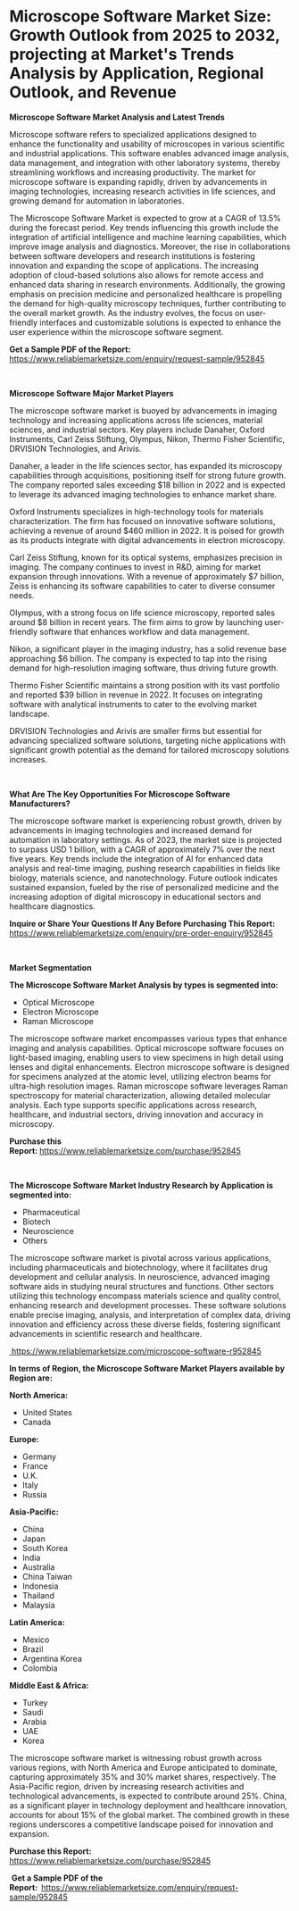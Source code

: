 <p><h1>Microscope Software Market Size: Growth Outlook from 2025 to 2032, projecting at Market's Trends Analysis by Application, Regional Outlook, and Revenue</h1></p><p><strong>Microscope Software Market Analysis and Latest Trends</strong></p>
<p><p>Microscope software refers to specialized applications designed to enhance the functionality and usability of microscopes in various scientific and industrial applications. This software enables advanced image analysis, data management, and integration with other laboratory systems, thereby streamlining workflows and increasing productivity. The market for microscope software is expanding rapidly, driven by advancements in imaging technologies, increasing research activities in life sciences, and growing demand for automation in laboratories.</p><p>The Microscope Software Market is expected to grow at a CAGR of 13.5% during the forecast period. Key trends influencing this growth include the integration of artificial intelligence and machine learning capabilities, which improve image analysis and diagnostics. Moreover, the rise in collaborations between software developers and research institutions is fostering innovation and expanding the scope of applications. The increasing adoption of cloud-based solutions also allows for remote access and enhanced data sharing in research environments. Additionally, the growing emphasis on precision medicine and personalized healthcare is propelling the demand for high-quality microscopy techniques, further contributing to the overall market growth. As the industry evolves, the focus on user-friendly interfaces and customizable solutions is expected to enhance the user experience within the microscope software segment.</p></p>
<p><strong>Get a Sample PDF of the Report:&nbsp;</strong> <a href="https://www.reliablemarketsize.com/enquiry/request-sample/952845?utm_campaign=2444&utm_medium=2&utm_source=Github&utm_content=ia&utm_term=17042025&utm_id=microscope-software">https://www.reliablemarketsize.com/enquiry/request-sample/952845</a></p>
<p>&nbsp;</p>
<p><strong>Microscope Software Major Market Players</strong></p>
<p><p>The microscope software market is buoyed by advancements in imaging technology and increasing applications across life sciences, material sciences, and industrial sectors. Key players include Danaher, Oxford Instruments, Carl Zeiss Stiftung, Olympus, Nikon, Thermo Fisher Scientific, DRVISION Technologies, and Arivis.</p><p>Danaher, a leader in the life sciences sector, has expanded its microscopy capabilities through acquisitions, positioning itself for strong future growth. The company reported sales exceeding $18 billion in 2022 and is expected to leverage its advanced imaging technologies to enhance market share.</p><p>Oxford Instruments specializes in high-technology tools for materials characterization. The firm has focused on innovative software solutions, achieving a revenue of around $460 million in 2022. It is poised for growth as its products integrate with digital advancements in electron microscopy.</p><p>Carl Zeiss Stiftung, known for its optical systems, emphasizes precision in imaging. The company continues to invest in R&D, aiming for market expansion through innovations. With a revenue of approximately $7 billion, Zeiss is enhancing its software capabilities to cater to diverse consumer needs.</p><p>Olympus, with a strong focus on life science microscopy, reported sales around $8 billion in recent years. The firm aims to grow by launching user-friendly software that enhances workflow and data management.</p><p>Nikon, a significant player in the imaging industry, has a solid revenue base approaching $6 billion. The company is expected to tap into the rising demand for high-resolution imaging software, thus driving future growth.</p><p>Thermo Fisher Scientific maintains a strong position with its vast portfolio and reported $39 billion in revenue in 2022. It focuses on integrating software with analytical instruments to cater to the evolving market landscape.</p><p>DRVISION Technologies and Arivis are smaller firms but essential for advancing specialized software solutions, targeting niche applications with significant growth potential as the demand for tailored microscopy solutions increases.</p></p>
<p>&nbsp;</p>
<p><strong>What Are The Key Opportunities For Microscope Software Manufacturers?</strong></p>
<p><p>The microscope software market is experiencing robust growth, driven by advancements in imaging technologies and increased demand for automation in laboratory settings. As of 2023, the market size is projected to surpass USD 1 billion, with a CAGR of approximately 7% over the next five years. Key trends include the integration of AI for enhanced data analysis and real-time imaging, pushing research capabilities in fields like biology, materials science, and nanotechnology. Future outlook indicates sustained expansion, fueled by the rise of personalized medicine and the increasing adoption of digital microscopy in educational sectors and healthcare diagnostics.</p></p>
<p><strong>Inquire or Share Your Questions If Any Before Purchasing This Report:</strong> <a href="https://www.reliablemarketsize.com/enquiry/pre-order-enquiry/952845?utm_campaign=2444&utm_medium=2&utm_source=Github&utm_content=ia&utm_term=17042025&utm_id=microscope-software">https://www.reliablemarketsize.com/enquiry/pre-order-enquiry/952845</a></p>
<p>&nbsp;</p>
<p><strong>Market Segmentation</strong></p>
<p><strong>The Microscope Software Market Analysis by types is segmented into:</strong></p>
<p><ul><li>Optical Microscope</li><li>Electron Microscope</li><li>Raman Microscope</li></ul></p>
<p><p>The microscope software market encompasses various types that enhance imaging and analysis capabilities. Optical microscope software focuses on light-based imaging, enabling users to view specimens in high detail using lenses and digital enhancements. Electron microscope software is designed for specimens analyzed at the atomic level, utilizing electron beams for ultra-high resolution images. Raman microscope software leverages Raman spectroscopy for material characterization, allowing detailed molecular analysis. Each type supports specific applications across research, healthcare, and industrial sectors, driving innovation and accuracy in microscopy.</p></p>
<p><strong>Purchase this Report:&nbsp;</strong><a href="https://www.reliablemarketsize.com/purchase/952845?utm_campaign=2444&utm_medium=2&utm_source=Github&utm_content=ia&utm_term=17042025&utm_id=microscope-software">https://www.reliablemarketsize.com/purchase/952845</a></p>
<p>&nbsp;</p>
<p><strong>The Microscope Software Market Industry Research by Application is segmented into:</strong></p>
<p><ul><li>Pharmaceutical</li><li>Biotech</li><li>Neuroscience</li><li>Others</li></ul></p>
<p><p>The microscope software market is pivotal across various applications, including pharmaceuticals and biotechnology, where it facilitates drug development and cellular analysis. In neuroscience, advanced imaging software aids in studying neural structures and functions. Other sectors utilizing this technology encompass materials science and quality control, enhancing research and development processes. These software solutions enable precise imaging, analysis, and interpretation of complex data, driving innovation and efficiency across these diverse fields, fostering significant advancements in scientific research and healthcare.</p></p>
<p><a href="https://www.reliablemarketsize.com/microscope-software-r952845?utm_campaign=2444&utm_medium=2&utm_source=Github&utm_content=ia&utm_term=17042025&utm_id=microscope-software">&nbsp;https://www.reliablemarketsize.com/microscope-software-r952845</a></p>
<p><strong>In terms of Region, the Microscope Software Market Players available by Region are:</strong></p>
<p>
    <p> <strong> North America: </strong>
        <ul>
            <li>United States</li>
            <li>Canada</li>
        </ul>
        </p> 
    <p> <strong> Europe: </strong>
        <ul>
            <li>Germany</li>
            <li>France</li>
            <li>U.K.</li>
            <li>Italy</li>
            <li>Russia</li>
        </ul>
        </p> 
    <p> <strong> Asia-Pacific: </strong>
        <ul>
            <li>China</li>
            <li>Japan</li>
            <li>South Korea</li>
            <li>India</li>
            <li>Australia</li>
            <li>China Taiwan</li>
            <li>Indonesia</li>
            <li>Thailand</li>
            <li>Malaysia</li>
        </ul>
        </p> 
    <p> <strong> Latin America: </strong>
        <ul>
            <li>Mexico</li>
            <li>Brazil</li>
            <li>Argentina Korea</li>
            <li>Colombia</li>
        </ul>
        </p> 
    <p> <strong> Middle East & Africa: </strong>
        <ul>
            <li>Turkey</li>
            <li>Saudi</li>
            <li>Arabia</li>
            <li>UAE</li>
            <li>Korea</li>
        </ul>
    </p>
    </p>
<p><p>The microscope software market is witnessing robust growth across various regions, with North America and Europe anticipated to dominate, capturing approximately 35% and 30% market shares, respectively. The Asia-Pacific region, driven by increasing research activities and technological advancements, is expected to contribute around 25%. China, as a significant player in technology deployment and healthcare innovation, accounts for about 15% of the global market. The combined growth in these regions underscores a competitive landscape poised for innovation and expansion.</p></p>
<p><strong>Purchase this Report: </strong><a href="https://www.reliablemarketsize.com/purchase/952845?utm_campaign=2444&utm_medium=2&utm_source=Github&utm_content=ia&utm_term=17042025&utm_id=microscope-software">https://www.reliablemarketsize.com/purchase/952845</a></p>
<p>&nbsp;<strong>Get a Sample PDF of the Report:&nbsp;&nbsp;</strong><a href="https://www.reliablemarketsize.com/enquiry/request-sample/952845?utm_campaign=2444&utm_medium=2&utm_source=Github&utm_content=ia&utm_term=17042025&utm_id=microscope-software">https://www.reliablemarketsize.com/enquiry/request-sample/952845</a></p>
<p><strong></strong></p>
<p><p></p><p></p><p></p></p>